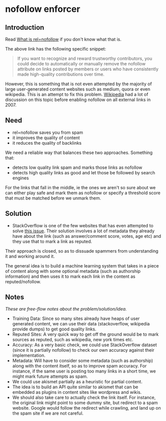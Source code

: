 # nofollow enforcer

## Introduction

Read [What is rel=nofollow](https://support.google.com/webmasters/answer/96569?hl=en) if you don't know what that is.

The above link has the following specific snippet:

>If you want to recognize and reward trustworthy contributors, you could decide to automatically or manually remove the nofollow attribute on links posted by members or users who have consistently made high-quality contributions over time.

However, this is something that is not even attempted by the majority of large user-generated content websites such as medium, quora or even wikipedia. This is an attempt to fix this problem. [Wikipedia](https://meta.wikimedia.org/wiki/Nofollow) had a lot of discussion on this topic before enabling nofollow on all external links in 2007.

## Need

- rel=nofollow saves you from spam
- it improves the quality of content
- it reduces the quality of backlinks

We need a reliable way that balances these two approaches. Something that:

- detects low quality link spam and marks those links as nofollow
- detects high quality links as good and let those be followed by search engines

For the links that fall in the middle, ie the ones we aren't so sure about we can either play safe and mark them as nofollow or specify a threshold score that must be matched before we unmark them.

## Solution

- StackOverflow is one of the few websites that has even attempted to solve [this issue](http://meta.stackexchange.com/questions/111279/remove-nofollow-on-links-deemed-reputable). Their solution involves a lot of metadata they already have about the link (such as answer/comment score, votes, age etc) and they use that to mark a link as reputed.

Their approach is closed, so as to dissuade spammers from understanding it and working around it.

The general idea is to build a machine learning system that takes in a piece of content along with some optional metadata (such as authorship information) and then uses it to mark each link in the content as reputed/nofollow.

## Notes

_These are free-flow notes about the problem/solution/idea._

* Training Data: Since so many sites already have heaps of user generated content, we can use their data (stackoverflow, wikipedia provide dumps) to get good quality links.
* Reputed Sites: A very quick way to get off the ground would be to mark sources as reputed, such as wikipedia, new york times etc.
* Accuracy: As a very basic check, we could use StackOverflow dataset (since it is partially nofollow) to check our own accuracy against their implementation.
* Metadata: Will have to consider some metadata (such as authorship) along with the content itself, so as to improve spam accuracy. For instance, if the same user is posting too many links in a short time, we might mark future attempts as spam.
* We could use akismet partially as a heuristic for partial content.
* The idea is to build an API quite similar to akismet that can be embedded as plugins in content sites like wordpress and wikis.
* We should also take care to actually check the link itself. For instance, the original link might point to some dummy site, but redirect to a spam website. Google would follow the redirect while crawling, and land up on the spam site if we are not careful.
